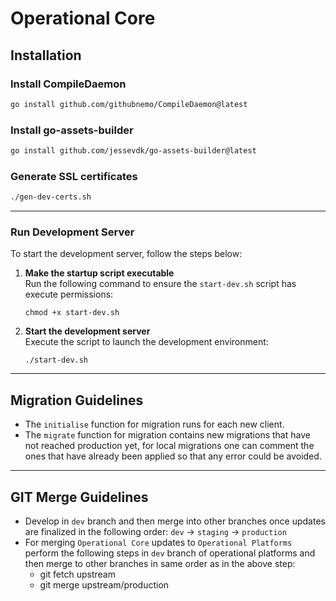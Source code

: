 # Operational Core

## Installation

### Install CompileDaemon
```bash
go install github.com/githubnemo/CompileDaemon@latest
```

### Install go-assets-builder
```bash
go install github.com/jessevdk/go-assets-builder@latest
```

### Generate SSL certificates
```bash
./gen-dev-certs.sh
```

---

### Run Development Server

To start the development server, follow the steps below:

1. **Make the startup script executable**  
   Run the following command to ensure the `start-dev.sh` script has execute permissions:

   ```
   chmod +x start-dev.sh

2. **Start the development server**  
   Execute the script to launch the development environment:

   ```
   ./start-dev.sh

---

## Migration Guidelines

- The `initialise` function for migration runs for each new client.
- The `migrate` function for migration contains new migrations that have not reached production yet, for local migrations one can comment the ones that have already been applied so that any error could be avoided.

---

## GIT Merge Guidelines

- Develop in `dev` branch and then merge into other branches once updates are finalized in the following order:
    `dev` -> `staging` -> `production`
- For merging `Operational Core` updates to `Operational Platforms` perform the following steps in `dev` branch of operational platforms and then merge to other branches in same order as in the above step:
    - git fetch upstream
    - git merge upstream/production